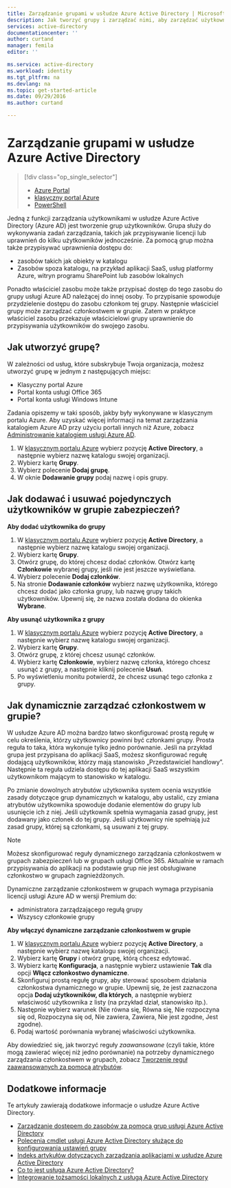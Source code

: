 ```yaml
---
title: Zarządzanie grupami w usłudze Azure Active Directory | Microsoft Docs
description: Jak tworzyć grupy i zarządzać nimi, aby zarządzać użytkownikami platformy Azure przy użyciu usługi Azure Active Directory.
services: active-directory
documentationcenter: ''
author: curtand
manager: femila
editor: ''

ms.service: active-directory
ms.workload: identity
ms.tgt_pltfrm: na
ms.devlang: na
ms.topic: get-started-article
ms.date: 09/29/2016
ms.author: curtand

---
```

# Zarządzanie grupami w usłudze Azure Active Directory
> [!div class="op_single_selector"]
> * [Azure Portal](active-directory-groups-create-azure-portal.md)
> * [klasyczny portal Azure](active-directory-accessmanagement-manage-groups.md)
> * [PowerShell](active-directory-accessmanagement-groups-v2-cmdlets.md)
> 
> 

Jedną z funkcji zarządzania użytkownikami w usłudze Azure Active Directory (Azure AD) jest tworzenie grup użytkowników. Grupa służy do wykonywania zadań zarządzania, takich jak przypisywanie licencji lub uprawnień do kilku użytkowników jednocześnie. Za pomocą grup można także przypisywać uprawnienia dostępu do:

* zasobów takich jak obiekty w katalogu
* Zasobów spoza katalogu, na przykład aplikacji SaaS, usług platformy Azure, witryn programu SharePoint lub zasobów lokalnych

Ponadto właściciel zasobu może także przypisać dostęp do tego zasobu do grupy usługi Azure AD należącej do innej osoby. To przypisanie spowoduje przydzielenie dostępu do zasobu członkom tej grupy. Następnie właściciel grupy może zarządzać członkostwem w grupie. Zatem w praktyce właściciel zasobu przekazuje właścicielowi grupy uprawnienie do przypisywania użytkowników do swojego zasobu.

## Jak utworzyć grupę?
W zależności od usług, które subskrybuje Twoja organizacja, możesz utworzyć grupę w jednym z następujących miejsc:

* Klasyczny portal Azure
* Portal konta usługi Office 365
* Portal konta usługi Windows Intune

Zadania opiszemy w taki sposób, jakby były wykonywane w klasycznym portalu Azure. Aby uzyskać więcej informacji na temat zarządzania katalogiem Azure AD przy użyciu portali innych niż Azure, zobacz [Administrowanie katalogiem usługi Azure AD](active-directory-administer.md).

1. W [klasycznym portalu Azure](https://manage.windowsazure.com) wybierz pozycję **Active Directory**, a następnie wybierz nazwę katalogu swojej organizacji.
2. Wybierz kartę **Grupy**.
3. Wybierz polecenie **Dodaj grupę**.
4. W oknie **Dodawanie grupy** podaj nazwę i opis grupy.

## Jak dodawać i usuwać pojedynczych użytkowników w grupie zabezpieczeń?
**Aby dodać użytkownika do grupy**

1. W [klasycznym portalu Azure](https://manage.windowsazure.com) wybierz pozycję **Active Directory**, a następnie wybierz nazwę katalogu swojej organizacji.
2. Wybierz kartę **Grupy**.
3. Otwórz grupę, do której chcesz dodać członków. Otwórz kartę **Członkowie** wybranej grupy, jeśli nie jest jeszcze wyświetlana.
4. Wybierz polecenie **Dodaj członków**.
5. Na stronie **Dodawanie członków** wybierz nazwę użytkownika, którego chcesz dodać jako członka grupy, lub nazwę grupy takich użytkowników. Upewnij się, że nazwa została dodana do okienka **Wybrane**.

**Aby usunąć użytkownika z grupy**

1. W [klasycznym portalu Azure](https://manage.windowsazure.com) wybierz pozycję **Active Directory**, a następnie wybierz nazwę katalogu swojej organizacji.
2. Wybierz kartę **Grupy**.
3. Otwórz grupę, z której chcesz usunąć członków.
4. Wybierz kartę **Członkowie**, wybierz nazwę członka, którego chcesz usunąć z grupy, a następnie kliknij polecenie **Usuń**.
5. Po wyświetleniu monitu potwierdź, że chcesz usunąć tego członka z grupy.

## Jak dynamicznie zarządzać członkostwem w grupie?
W usłudze Azure AD można bardzo łatwo skonfigurować prostą regułę w celu określenia, którzy użytkownicy powinni być członkami grupy. Prosta reguła to taka, która wykonuje tylko jedno porównanie. Jeśli na przykład grupa jest przypisana do aplikacji SaaS, możesz skonfigurować regułę dodającą użytkowników, którzy mają stanowisko „Przedstawiciel handlowy”. Następnie ta reguła udziela dostępu do tej aplikacji SaaS wszystkim użytkownikom mającym to stanowisko w katalogu.

Po zmianie dowolnych atrybutów użytkownika system ocenia wszystkie zasady dotyczące grup dynamicznych w katalogu, aby ustalić, czy zmiana atrybutów użytkownika spowoduje dodanie elementów do grupy lub usunięcie ich z niej. Jeśli użytkownik spełnia wymagania zasad grupy, jest dodawany jako członek do tej grupy. Jeśli użytkownicy nie spełniają już zasad grupy, której są członkami, są usuwani z tej grupy.

> [!NOTE]
> Możesz skonfigurować reguły dynamicznego zarządzania członkostwem w grupach zabezpieczeń lub w grupach usługi Office 365. Aktualnie w ramach przypisywania do aplikacji na podstawie grup nie jest obsługiwane członkostwo w grupach zagnieżdżonych.
> 
> Dynamiczne zarządzanie członkostwem w grupach wymaga przypisania licencji usługi Azure AD w wersji Premium do:
> 
> * administratora zarządzającego regułą grupy
> * Wszyscy członkowie grupy
> 
> 

**Aby włączyć dynamiczne zarządzanie członkostwem w grupie**

1. W [klasycznym portalu Azure](https://manage.windowsazure.com) wybierz pozycję **Active Directory**, a następnie wybierz nazwę katalogu swojej organizacji.
2. Wybierz kartę **Grupy** i otwórz grupę, którą chcesz edytować.
3. Wybierz kartę **Konfiguracja**, a następnie wybierz ustawienie **Tak** dla opcji **Włącz członkostwo dynamiczne**.
4. Skonfiguruj prostą regułę grupy, aby sterować sposobem działania członkostwa dynamicznego w grupie. Upewnij się, że jest zaznaczona opcja **Dodaj użytkowników, dla których**, a następnie wybierz właściwość użytkownika z listy (na przykład dział, stanowisko itp.).
5. Następnie wybierz warunek (Nie równa się, Równa się, Nie rozpoczyna się od, Rozpoczyna się od, Nie zawiera, Zawiera, Nie jest zgodne, Jest zgodne).
6. Podaj wartość porównania wybranej właściwości użytkownika.

Aby dowiedzieć się, jak tworzyć reguły *zaawansowane* (czyli takie, które mogą zawierać więcej niż jedno porównanie) na potrzeby dynamicznego zarządzania członkostwem w grupach, zobacz [Tworzenie reguł zaawansowanych za pomocą atrybutów](active-directory-accessmanagement-groups-with-advanced-rules.md).

## Dodatkowe informacje
Te artykuły zawierają dodatkowe informacje o usłudze Azure Active Directory.

* [Zarządzanie dostępem do zasobów za pomocą grup usługi Azure Active Directory](active-directory-manage-groups.md)
* [Polecenia cmdlet usługi Azure Active Directory służące do konfigurowania ustawień grupy](active-directory-accessmanagement-groups-settings-cmdlets.md)
* [Indeks artykułów dotyczących zarządzania aplikacjami w usłudze Azure Active Directory](active-directory-apps-index.md)
* [Co to jest usługa Azure Active Directory?](active-directory-whatis.md)
* [Integrowanie tożsamości lokalnych z usługą Azure Active Directory](active-directory-aadconnect.md)

<!--HONumber=Oct16_HO1-->


